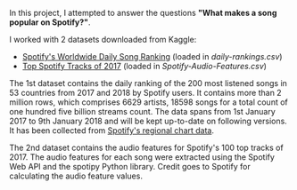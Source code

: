 In this project, I attempted to answer the questions **"What makes a song popular on Spotify?"**.

I worked with 2 datasets downloaded from Kaggle:
* [Spotify's Worldwide Daily Song Ranking](https://www.kaggle.com/edumucelli/spotifys-worldwide-daily-song-ranking) (loaded in *daily-rankings.csv*)
* [Top Spotify Tracks of 2017](https://www.kaggle.com/nadintamer/top-tracks-of-2017) (loaded in *Spotify-Audio-Features.csv*)

The 1st dataset contains the daily ranking of the 200 most listened songs in 53 countries from 2017 and 2018 by Spotify users. It contains more than 2 million rows, which comprises 6629 artists, 18598 songs for a total count of one hundred five billion streams count. The data spans from 1st January 2017 to 9th January 2018 and will be kept up-to-date on following versions. It has been collected from [Spotify's regional chart data](https://spotifycharts.com/regional).

The 2nd dataset contains the audio features for Spotify's 100 top tracks of 2017. The audio features for each song were extracted using the Spotify Web API and the spotipy Python library. Credit goes to Spotify for calculating the audio feature values.
